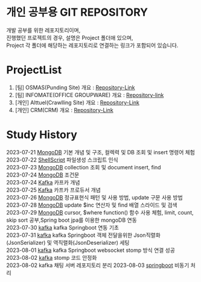 # 개인 공부용 GIT REPOSITORY

개발 공부를 위한 레포지토리이며,  
진행했던 프로젝트의 경우, 설명은 Project 폴더애 있으며,  
Project 각 폴더에 해당하는 레포지토리로 연결하는 링크가 포함되어 있습니다.


# ProjectList
1. [팀] OSMAS(Punding Site) 개요 : [Repository-Link](./Project/OSMAS/)
2. [팀] INFOMATE(OFFICE GROUPWARE) 개요 : [Repository-link](./Project/INFOMATE/)
3. [개인] Alttuel(Crawlling Site) 개요 : [Repository-Link](./Project/alttuel/)
4. [개인] CRM(CRM) 개요 : [Repository-Link](./Project/CRM/)



# Study History
2023-07-21 [MongoDB](./DB//NOSQL/MongoDB/) 기본 개념 및 구조, 컬렉력 및 DB 조회 및 insert 명령어 체험  
2023-07-22 [ShellScript](./Langauge/ShellScript/) 파일생성 스크립트 인식  
2023-07-23 [MongoDB](./DB//NOSQL/MongoDB/) collection 조회 및 document insert, find   
2023-07-24 [MongoDB](./DB//NOSQL/MongoDB/) 조건문  
2023-07-24 [Kafka](./Platform/Kafka/) 카프카 개념  
2023-07-25 [Kafka](./Platform/Kafka/) 카프카 프로듀서 개념  
2023-07-26 [MongoDB](./DB//NOSQL/MongoDB/) 정규표현식 패턴 및 사용 방법, update 구문 사용 방법  
2023-07-28 [MongoDB](./DB//NOSQL/MongoDB/) update $inc 연산자 및 find 배열 스라이드 및 검색  
2023-07-29 [MongoDB](./DB//NOSQL/MongoDB/) cursor, $where function() 함수 사용 체험, limit, count, skip sort 공부,Spring boot jpa를 이용한 mongoDB 연동  
2023-07-30 [kafka](./Platform/Kafka/99studyProject/02springboot/init/) kafka Springboot 연동 기초  
2023-07-31 [kafka](./Platform/Kafka/99studyProject/02springboot/init/) kafka Springboot 객체 전달을위한 Json직렬화(JsonSerializer) 및 역직렬화(JsonDeserializer) 세팅  
2023-08-01 [kafka](./Platform/Kafka/99studyProject/02springboot/init/) kafka Springboot websocket stomp 방식 연결 성공  
2023-08-02 [kafka](./Platform/Kafka/99studyProject/02springboot/init/) stomp 코드 안정화  
2023-08-02 kafka 채팅 서버 레포지토리 분리
2023-08-03 [springboot](./Langauge/Java/Framework/Spring/async/) 비동기 처리
